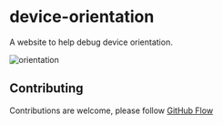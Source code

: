 # device-orientation

A website to help debug device orientation.

![orientation](https://cloud.githubusercontent.com/assets/1238468/4816750/5fc6d35c-5ee2-11e4-8547-f8cb4947b225.gif)

## Contributing

Contributions are welcome, please follow [GitHub Flow](https://guides.github.com/introduction/flow/index.html)
